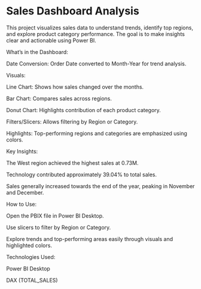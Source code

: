 # Sales Dashboard Analysis

This project visualizes sales data to understand trends, identify top regions, and explore product category performance. The goal is to make insights clear and actionable using Power BI.

What’s in the Dashboard:

Date Conversion: Order Date converted to Month-Year for trend analysis.

Visuals:

Line Chart: Shows how sales changed over the months.

Bar Chart: Compares sales across regions.

Donut Chart: Highlights contribution of each product category.

Filters/Slicers: Allows filtering by Region or Category.

Highlights: Top-performing regions and categories are emphasized using colors.

Key Insights:

The West region achieved the highest sales at 0.73M.

Technology contributed approximately 39.04% to total sales.

Sales generally increased towards the end of the year, peaking in November and December.

How to Use:

Open the PBIX file in Power BI Desktop.

Use slicers to filter by Region or Category.

Explore trends and top-performing areas easily through visuals and highlighted colors.

Technologies Used:

Power BI Desktop

DAX (TOTAL_SALES)
